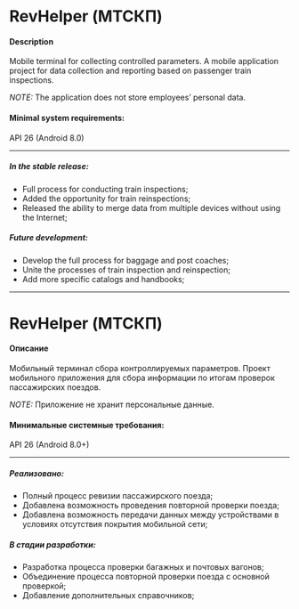 # RevHelper (МТСКП)
#### Description
Mobile terminal for collecting controlled parameters.
A mobile application project for data collection and reporting based on passenger train inspections.

_NOTE:_ The application does not store employees’ personal data.

#### Minimal system requirements: 
API 26 (Android 8.0)
*********

##### In the stable release:
* Full process for conducting train inspections;
* Added the opportunity for train reinspections;
* Released the ability to merge data from multiple devices without using the Internet;
##### Future development:
* Develop the full process for baggage and post coaches;
* Unite the processes of train inspection and reinspection;
* Add more specific catalogs and handbooks;

*********
# RevHelper (МТСКП)
#### Описание
Мобильный терминал сбора контроллируемых параметров.
Проект мобильного приложения для сбора информации по итогам проверок пассажирских поездов.

_NOTE:_ Приложение не хранит персональные данные.

#### Минимальные системные требования:
API 26 (Android 8.0+)
*********

##### Реализовано:
* Полный процесс ревизии пассажирского поезда;
* Добавлена возможность проведения повторной проверки поезда;
* Добавлена возможность передачи данных между устройствами в условиях отсутствия покрытия мобильной сети;
##### В стадии разработки:
* Разработка процесса проверки багажных и почтовых вагонов;
* Объединение процесса повторной проверки поезда с основной проверкой;
* Добавление дополнительных справочников;

